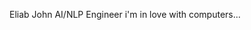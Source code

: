 Eliab John 
AI/NLP Engineer
i'm in love with computers...

<!---
engineereliab076/engineereliab076 is a ✨ special ✨ repository because its `README.md` (this file) appears on your GitHub profile.
You can click the Preview link to take a look at your changes.
--->
